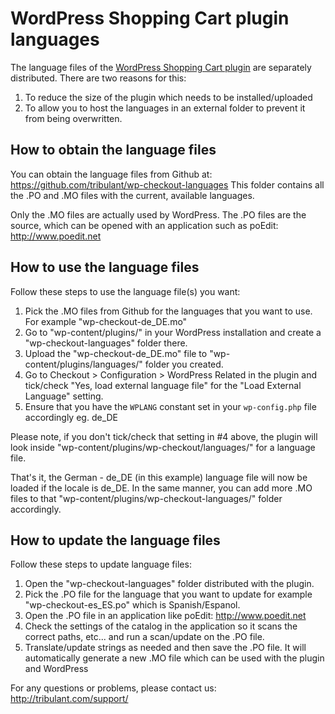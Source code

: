 # WordPress Shopping Cart plugin languages

The language files of the <a href="http://tribulant.com/plugins/view/10/wordpress-shopping-cart-plugin">WordPress Shopping Cart plugin</a> are separately distributed.
There are two reasons for this:

1. To reduce the size of the plugin which needs to be installed/uploaded
2. To allow you to host the languages in an external folder to prevent it from being overwritten.

## How to obtain the language files

You can obtain the language files from Github at: https://github.com/tribulant/wp-checkout-languages
This folder contains all the .PO and .MO files with the current, available languages.

Only the .MO files are actually used by WordPress. 
The .PO files are the source, which can be opened with an application such as poEdit: http://www.poedit.net

## How to use the language files

Follow these steps to use the language file(s) you want:

1. Pick the .MO files from Github for the languages that you want to use. For example "wp-checkout-de_DE.mo"
2. Go to "wp-content/plugins/" in your WordPress installation and create a "wp-checkout-languages" folder there.
3. Upload the "wp-checkout-de_DE.mo" file to "wp-content/plugins/languages/" folder you created.
4. Go to Checkout > Configuration > WordPress Related in the plugin and tick/check "Yes, load external language file" for the "Load External Language" setting.
5. Ensure that you have the <code>WPLANG</code> constant set in your <code>wp-config.php</code> file accordingly eg. de_DE

Please note, if you don't tick/check that setting in #4 above, the plugin will look inside "wp-content/plugins/wp-checkout/languages/" for a language file.

That's it, the German - de_DE (in this example) language file will now be loaded if the locale is de_DE.
In the same manner, you can add more .MO files to that "wp-content/plugins/wp-checkout-languages/" folder accordingly.

## How to update the language files

Follow these steps to update language files:

1. Open the "wp-checkout-languages" folder distributed with the plugin.
2. Pick the .PO file for the language that you want to update for example "wp-checkout-es_ES.po" which is Spanish/Espanol.
3. Open the .PO file in an application like poEdit: http://www.poedit.net
4. Check the settings of the catalog in the application so it scans the correct paths, etc... and run a scan/update on the .PO file.
5. Translate/update strings as needed and then save the .PO file. It will automatically generate a new .MO file which can be used with the plugin and WordPress

For any questions or problems, please contact us: http://tribulant.com/support/